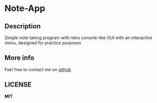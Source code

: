 # Note-App

## Description

Simple note taking program with retro console-like GUI with an interactive menu, designed for practice purposes

## More info

Feel free to contact me on [github](https://github.com/marcosmarp)

## LICENSE

**MIT**
